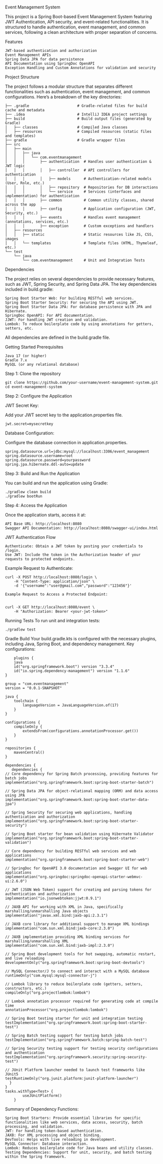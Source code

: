 Event Management System

This project is a Spring Boot-based Event Management System featuring JWT Authentication, API security, and event-related functionalities. It is structured to handle authentication, event management, and common services, following a clean architecture with proper separation of concerns.

Features

    JWT-based authentication and authorization
    Event Management APIs
    Spring Data JPA for data persistence
    API Documentation using SpringDoc OpenAPI
    Exception Handling and Custom Annotations for validation and security

Project Structure

The project follows a modular structure that separates different functionalities such as authentication, event management, and common configurations. Here’s a breakdown of the key directories:

    ├── .gradle                      # Gradle-related files for build cache and metadata
    ├── .idea                        # IntelliJ IDEA project settings
    ├── build                        # Build output files (generated by Gradle)
    │   ├── classes                  # Compiled Java classes
    │   ├── resources                # Compiled resources (static files and templates)
    ├── gradle                       # Gradle wrapper files
    ├── src
    │   ├── main
    │   │   ├── java
    │   │   │   └── com.eventmanagement
    │   │   │       ├── authentication  # Handles user authentication & JWT logic
    │   │   │       │   ├── controller  # API controllers for authentication
    │   │   │       │   ├── models      # Authentication-related models (User, Role, etc.)
    │   │   │       │   ├── repository  # Repositories for DB interactions
    │   │   │       │   └── service     # Services (interfaces and implementation) for authentication
    │   │   │       ├── common          # Common utility classes, shared across the app
    │   │   │       ├── config          # Application configuration (JWT, Security, etc.)
    │   │   │       ├── events          # Handles event management (annotations, services, etc.)
    │   │   │       ├── exception       # Custom exceptions and handlers
    │   ├── resources
    │   │   ├── static                  # Static resources like JS, CSS, images
    │   │   └── templates               # Template files (HTML, Thymeleaf, etc.)
    └── test
        └── java
            └── com.eventmanagement     # Unit and Integration Tests


Dependencies

The project relies on several dependencies to provide necessary features, such as JWT, Spring Security, and Spring Data JPA. The key dependencies included in build.gradle:

    Spring Boot Starter Web: For building RESTful web services.
    Spring Boot Starter Security: For securing the API using JWT.
    Spring Boot Starter Data JPA: For database persistence with JPA and Hibernate.
    SpringDoc OpenAPI: For API documentation.
    JJWT: For handling JWT creation and validation.
    Lombok: To reduce boilerplate code by using annotations for getters, setters, etc.
All dependencies are defined in the build.gradle file.

Getting Started
Prerequisites

    Java 17 (or higher)
    Gradle 7.x
    MySQL (or any relational database)

Step 1: Clone the repository

    git clone https://github.com/your-username/event-management-system.git
    cd event-management-system

Step 2: Configure the Application

JWT Secret Key:

Add your JWT secret key to the application.properties file.
    
    jwt.secret=mysecretkey

Database Configuration:

Configure the database connection in application.properties.

    spring.datasource.url=jdbc:mysql://localhost:3306/event_management
    spring.datasource.username=root
    spring.datasource.password=yourpassword
    spring.jpa.hibernate.ddl-auto=update

Step 3: Build and Run the Application

You can build and run the application using Gradle:

    ./gradlew clean build
    ./gradlew bootRun

Step 4: Access the Application

Once the application starts, access it at:

    API Base URL: http://localhost:8080
    Swagger API Documentation: http://localhost:8080/swagger-ui/index.html

JWT Authentication Flow

    Authenticate: Obtain a JWT token by posting your credentials to /login.
    Use JWT: Include the token in the Authorization header of your requests to protected endpoints.

Example Request to Authenticate:

    curl -X POST http://localhost:8080/login \
        -H "Content-Type: application/json" \
        -d '{"username":"user@gmail.com","password":"123456"}'
    
    Example Request to Access a Protected Endpoint:
    
    
    curl -X GET http://localhost:8080/event \
        -H "Authorization: Bearer <your-jwt-token>"

Running Tests
To run unit and integration tests:

    ./gradlew test

Gradle Build
Your build.gradle.kts is configured with the necessary plugins, including Java, Spring Boot, and dependency management. Key configurations:

        plugins {
        java
        id("org.springframework.boot") version "3.3.4"
        id("io.spring.dependency-management") version "1.1.6"
    }
    
    group = "com.eventmanagement"
    version = "0.0.1-SNAPSHOT"
    
    java {
        toolchain {
            languageVersion = JavaLanguageVersion.of(17)
        }
    }
    
    configurations {
        compileOnly {
            extendsFrom(configurations.annotationProcessor.get())
        }
    }
    
    repositories {
        mavenCentral()
    }
    
    dependencies {
       dependencies {
    // Core dependency for Spring Batch processing, providing features for batch jobs
    implementation("org.springframework.boot:spring-boot-starter-batch")
    
    // Spring Data JPA for object-relational mapping (ORM) and data access using JPA
    implementation("org.springframework.boot:spring-boot-starter-data-jpa")
    
    // Spring Security for securing web applications, handling authentication and authorization
    implementation("org.springframework.boot:spring-boot-starter-security")
    
    // Spring Boot starter for bean validation using Hibernate Validator
    implementation("org.springframework.boot:spring-boot-starter-validation")
    
    // Core dependency for building RESTful web services and web applications
    implementation("org.springframework.boot:spring-boot-starter-web")
    
    // SpringDoc for OpenAPI 3.0 documentation and Swagger UI for web applications
    implementation("org.springdoc:springdoc-openapi-starter-webmvc-ui:2.6.0")
    
    // JWT (JSON Web Token) support for creating and parsing tokens for authentication and authorization
    implementation("io.jsonwebtoken:jjwt:0.9.1")
    
    // JAXB API for working with XML in Java, specifically marshalling/unmarshalling Java objects
    implementation("javax.xml.bind:jaxb-api:2.3.1")
    
    // JAXB core library for additional support to manage XML bindings
    implementation("com.sun.xml.bind:jaxb-core:2.3.0")
    
    // JAXB implementation providing XML binding services for marshalling/unmarshalling XML
    implementation("com.sun.xml.bind:jaxb-impl:2.3.0")
    
    // Spring Boot development tools for hot swapping, automatic restart, and live reloading
    developmentOnly("org.springframework.boot:spring-boot-devtools")
    
    // MySQL Connector/J to connect and interact with a MySQL database
    runtimeOnly("com.mysql:mysql-connector-j")
    
    // Lombok library to reduce boilerplate code (getters, setters, constructors, etc.)
    compileOnly("org.projectlombok:lombok")
    
    // Lombok annotation processor required for generating code at compile time
    annotationProcessor("org.projectlombok:lombok")
    
    // Spring Boot testing starter for unit and integration testing
    testImplementation("org.springframework.boot:spring-boot-starter-test")
    
    // Spring Batch testing support for testing batch jobs
    testImplementation("org.springframework.batch:spring-batch-test")
    
    // Spring Security testing support for testing security configurations and authentication
    testImplementation("org.springframework.security:spring-security-test")
    
    // JUnit Platform launcher needed to launch test frameworks like JUnit5
    testRuntimeOnly("org.junit.platform:junit-platform-launcher")
      }
    }
    tasks.withType<Test> {
            useJUnitPlatform()
        }

Summary of Dependency Functions:

    Spring Boot Starters: Provide essential libraries for specific functionalities like web services, data access, security, batch processing, and validation.
    JWT: For handling token-based authentication.
    JAXB: For XML processing and object binding.
    DevTools: Helps with live reloading in development.
    MySQL Connector: Database interaction.
    Lombok: Reduces boilerplate code for Java beans and utility classes.
    Testing Dependencies: Support for unit, security, and batch testing within the Spring framework.
